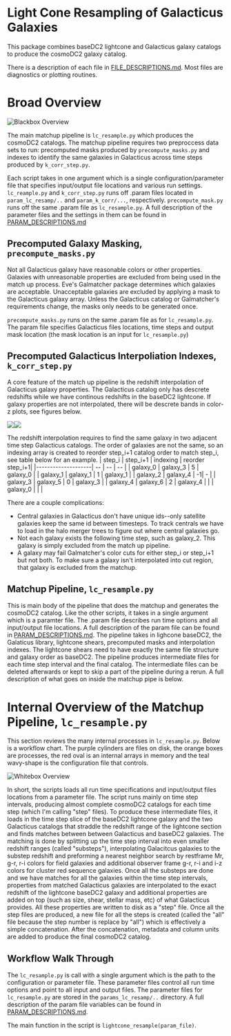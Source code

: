Light Cone Resampling of Galacticus Galaxies
============================================

This package combines baseDC2 lightcone and Galacticus galaxy catalogs to produce
the cosmoDC2 galaxy catalog.  

There is a description of each file in
[FILE_DESCRIPTIONS.md](FILE_DESCRIPTIONS.md). Most files are diagnostics
or plotting routines.

Broad Overview
=================

![Blackbox Overview](doc_figures/Matchup%20Pipeline.png)

The main matchup pipeline is `lc_resample.py` which produces
the cosmoDC2 catalogs. The matchup pipeline requires two preproccess data sets to run: precomputed masks produced by `precompute_masks.py` and indexes to identify the same galaxies in Galacticus across time steps produced by `k_corr_step.py`.

Each script takes in one argument which is a single configuration/parameter file that
specifies input/output file locations and various run
settings. `lc_reample.py` and `k_corr_step.py` runs off .param files
located in `param_lc_resamp/..` and `param_k_corr/...`,
respectively. `precompute_mask.py` runs off the same .param file as
`lc_resample.py`. A full description of the parameter files and the settings in them can be
found in [PARAM_DESCRIPTIONS.md](PARAM_DESCRIPTIONS.md)

Precomputed Galaxy Masking, `precompute_masks.py`
-------------------
Not all Galacticus galaxy have reasonable colors or other properties. Galaxies with unreasonable properties are excluded from being used in the match up process. Eve's Galmatcher package determines which galaxies are acceptable. Unacceptable galaxies are excluded by applying a mask to the Galacticus galaxy array. Unless the Galacticus catalog or Galmatcher's requirements change, the masks only needs to be generated once.

`precompute_masks.py` runs on the same .param file as for `lc_resample.py`. The param file specifies Galacticus files locations, time steps and output mask location (the mask location is an input for `lc_resample.py`)

Precomputed Galacticus Interpoliation Indexes, `k_corr_step.py`
--------------
A core feature of the match up pipeline is the redshift interpolation of Galacticus galaxy properties. The Galacticus catalog only has descrete redshifts while we have continous redshifts in the baseDC2 lightcone. If galaxy properties are not interpolated, there will be descrete bands in color-z plots, see figures below.

![](doc_figures/redshift_no_interpolation.png)![](doc_figures/redshift_interpolation.png)

The redshift interpolation requires to find the same galaxy in two adjacent time step Galacticus catalogs. The order of galaxies are not the same, so an indexing array is created to reorder step_i+1 catalog order to match step_i, see table below for an example. 
| step_i | step_i+1 | indexing | reorder step_i+1|
|--------------------| -- | -- | -- |
| galaxy_0 | galaxy_3 | 5 | galaxy_0 |
| galaxy_1 | galaxy_1 | 1 | galaxy_1 |
| galaxy_2 | galaxy_4 | -1| - |
| galaxy_3 | galaxy_5 | 0 | galaxy_3 |
| galaxy_4 | galaxy_6 | 2 | galaxy_4 |
|      | galaxy_0 |  | |

There are a couple complications:
* Central galaxies in Galacticus don't have unique ids--only satellite galaxies keep the same id between timesteps. To track centrals we have to load in the halo merger trees to figure out where central galaxies go. 
* Not each galaxy exists the following time step, such as galaxy_2. This galaxy is simply excluded from the match up pipeline.
* A galaxy may fail Galmatcher's color cuts for either step_i or step_i+1 but not both. To make sure a galaxy isn't interpolated into cut region, that galaxy is excluded from the matchup.

Matchup Pipeline, `lc_resample.py`
--------------
 This is main body of the pipeline that does the matchup and generates the cosmoDC2 catalog. Like the other scripts, it takes in a single argument which is a paramter file. The .param file describes run time options and all input/output file locations. A full description of the param file can be found in [PARAM_DESCRIPTIONS.md](PARAM_DESCRIPTIONS.md). The pipeline takes in lighcone baseDC2, the Galaticus library, lightcone shears, precomputed masks and interpolation indexes. The lightcone shears need to have exactly the same file structure and galaxy order as baseDC2. The pipeline produces intermediate files for each time step interval and the final catalog. The intermediate files can be deleted afterwards or kept to skip a part of the pipeline during a rerun. A full description of what goes on inside the matchup pipe is below.


Internal Overview of the Matchup Pipeline, `lc_resample.py`
=================

This section reviews the many internal processes in
`lc_resample.py`. Below is a workflow chart. The purple cylinders are
files on disk, the orange boxes are processes, the red oval is an
internal arrays in memory and the teal wavy-shape is the configuration
file that controls. 

![Whitebox Overview](doc_figures/Internal%20Matchup%20Pipeline.png)

In short, the scripts loads all run time specifications and
input/output files locations from a parameter file. The script runs
mainly on time step intervals, producing almost complete cosmoDC2
catalogs for each time step (which I'm calling "step" files). To
produce these intermediate files, it loads in the time step slice of
the baseDC2 lightcone galaxy and the two Galacticus catalogs that
straddle the redshift range of the lightcone section and finds matches
between between Galacticus and baseDC2 galaxies. The matching is done
by splitting up the time step interval into even smaller redshift
ranges (called "substeps"), interpolating Galacitcus galaxies to the
substep redshift and preforming a nearest neighbor search by restframe
Mr, g-r, r-i colors for field galaxies and additional observer frame
g-r, r-i and i-z colors for cluster red sequence galaxies. Once all
the substeps are done and we have matches for all the galaxies within
the time step intervals, properties from matched Galacticus galaxies
are interpolated to the exact redshift of the lightcone baseDC2 galaxy
and additional properties are added on top (such as size, shear,
stellar mass, etc) of what Galacticus provides. All these properties
are written to disk as a "step" file. Once all the step files are
produced, a new file for all the steps is created (called the "all"
file because the step number is replace by "all") which is effectively
a simple concatenation. After the concatenation, metadata and column
units are added to produce the final cosmoDC2 catalog.


Workflow Walk Through 
---------------------

The `lc_resample.py` is call with a single argument which is the path
to the configuration or parameter file. These parameter files control
all run time options and point to all input and output files. The
parameter files for `lc_resample.py` are stored in the
`params_lc_resamp/..` directory. A full description of the param file
variables can be found in [PARAM_DESCRIPTIONS.md](PARAM_DESCRIPTIONS.md).

The main function in the script is `lightcone_resample(param_file)`.
